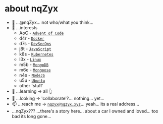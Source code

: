 # about nqZyx

- 👋 ...@nqZyx... not who/what you think...
- 👀 ...interests 
  - AoC - [`Advent of Code`](https://adventofcode.com)
  - d4r - [`Docker`](https://docker.com)
  - d7s - [`DevSecOps`](https://www.devsecops.org)
  - j8t - [`JavaScript`](https://developer.mozilla.org/en-US/docs/Web/JavaScript)
  - k8s - [`Kubernetes`](https://kubernetes.io)
  - l3x - [`Linux`](https://www.linux.org)
  - m5b - [`MongoDB`](https://www.mongodb.com)
  - m6e - [`Mongoose`](https://mongoosejs.com/)
  - n4s - [`NodeJS`](https://nodejs.org)
  - u5u - [`Ubuntu`](https://ubuntu.com)
  - other 'stuff'
- 🌱 ...learning -> all 👆 
- 💞️ ...looking -> 'collaborate'?... nothing... yet...
- 📫 ...reach me -> [`nqzyx@nqzyx.xyz`](mailto:nqzyx@nqzyx.xyz)... yeah... its a real address...
- ...nqZyx??? ...there's a story here... about a car I owned and loved... too bad its long gone...
<!---
nqzyx/nqzyx is a ✨ special ✨ repository because its `README.md` (this file) appears on your GitHub profile.
You can click the Preview link to take a look at your changes.
--->
